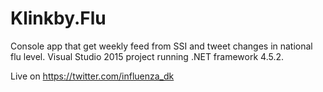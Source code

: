 # Klinkby.Flu
Console app that get weekly feed from SSI and tweet changes in national flu level.
Visual Studio 2015 project running .NET framework 4.5.2.

Live on https://twitter.com/influenza_dk